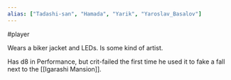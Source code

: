 ```yaml
---
alias: ["Tadashi-san", "Hamada", "Yarik", "Yaroslav_Basalov"]
---
```

#player 

Wears a biker jacket and LEDs.
Is some kind of artist.

Has d8 in Performance, but crit-failed the first time he used it to fake a fall next to the [[Igarashi Mansion]].
